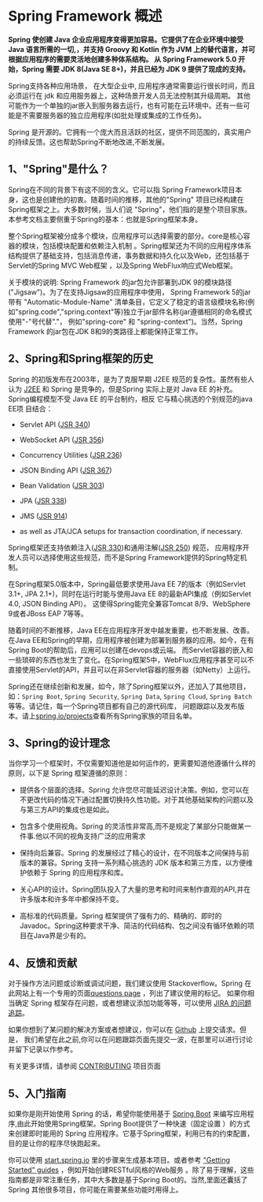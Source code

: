 # Spring Framework 概述

**Spring 使创建 Java 企业应用程序变得更加容易。它提供了在企业环境中接受 Java 语言所需的一切,，并支持 Groovy 和 Kotlin 作为 JVM 上的替代语言，并可根据应用程序的需要灵活地创建多种体系结构。
从 Spring Framework 5.0 开始，Spring 需要 JDK 8(Java SE 8+)，并且已经为 JDK 9 提供了现成的支持。**

Spring支持各种应用场景， 在大型企业中, 应用程序通常需要运行很长时间，而且必须运行在 jdk 和应用服务器上，这种场景开发人员无法控制其升级周期。 其他可能作为一个单独的jar嵌入到服务器去运行，也有可能在云环境中。还有一些可能是不需要服务器的独立应用程序(如批处理或集成的工作任务)。

Spring 是开源的。它拥有一个庞大而且活跃的社区，提供不同范围的，真实用户的持续反馈。这也帮助Spring不断地改进,不断发展。

## 1、"Spring"是什么？

Spring在不同的背景下有这不同的含义。它可以指 Spring Framework项目本身，这也是创建他的初衷。随着时间的推移，其他的"Spring" 项目已经构建在Spring框架之上。大多数时候，当人们说 "Spring"，他们指的是整个项目家族。本参考文档主要侧重于Spring的基本：也就是Spring框架本身。

整个Spring框架被分成多个模块，应用程序可以选择需要的部分。core是核心容器的模块，包括模块配置和依赖注入机制 。Spring框架还为不同的应用程序体系结构提供了基础支持，包括消息传递，事务数据和持久化以及Web，还包括基于Servlet的Spring MVC Web框架 ，以及Spring WebFlux响应式Web框架。

关于模块的说明: Spring Framework 的jar包允许部署到JDK 9的模块路径("Jigsaw")。为了在支持Jigsaw的应用程序中使用， Spring Framework  5的jar带有 "Automatic-Module-Name" 清单条目，它定义了稳定的语言级模块名称(例如"spring.code","spring.context"等)独立于jar部件名称(jar遵循相同的命名模式使用"-"号代替"."， 例如"spring-core" 和 "spring-context")。当然，Spring Framework 的jar包在JDK 8和9的类路径上都能保持正常工作。

## 2、Spring和Spring框架的历史

Spring 的初版发布在2003年，是为了克服早期 J2EE 规范的复杂性。虽然有些人认为 [J2EE](https://en.wikipedia.org/wiki/Java_Platform,_Enterprise_Edition) 和 Spring 是竞争的，但是Spring 实际上是对 Java EE 的补充。Spring编程模型不受 Java EE 的平台制约，相反 它与精心挑选的个别规范的java EE项 目结合：

- Servlet API ([JSR 340](https://jcp.org/en/jsr/detail?id=340))

- WebSocket API ([JSR 356](https://www.jcp.org/en/jsr/detail?id=356))

- Concurrency Utilities ([JSR 236](https://www.jcp.org/en/jsr/detail?id=236))

- JSON Binding API ([JSR 367](https://jcp.org/en/jsr/detail?id=367))

- Bean Validation ([JSR 303](https://jcp.org/en/jsr/detail?id=303))

- JPA ([JSR 338](https://jcp.org/en/jsr/detail?id=338))

- JMS ([JSR 914](https://jcp.org/en/jsr/detail?id=914))

- as well as JTA/JCA setups for transaction coordination, if necessary.

Spring框架还支持依赖注入([JSR 330](https://www.jcp.org/en/jsr/detail?id=330))和通用注解([JSR 250](https://jcp.org/en/jsr/detail?id=250)) 规范， 应用程序开发人员可以选择使用这些规范，而不是Spring Framework提供的Spring特定机制。

在Spring框架5.0版本中，Spring最低要求使用Java EE 7的版本（例如Servlet 3.1+, JPA 2.1+)，同时在运行时能与使用Java EE 8的最新API集成（例如Servlet 4.0, JSON Binding API）。 这使得Spring能完全兼容Tomcat 8/9、WebSphere 9或者JBoss EAP 7等等。

随着时间的不断推移，Java EE在应用程序开发中越发重要，也不断发展、改善。在Java EE和Spring的早期，应用程序被创建为部署到服务器的应用。如今，在有Spring Boot的帮助后，应用可以创建在devops或云端。 而Servlet容器的嵌入和一些琐碎的东西也发生了变化。在Spring框架5中，WebFlux应用程序甚至可以不直接使用Servlet的API，并且可以在非Servlet容器的服务器（如Netty）上运行。

Spring还在继续创新和发展，如今，除了Spring框架以外，还加入了其他项目，如：`Spring Boot`, `Spring Security`, `Spring Data`, `Spring Cloud`, `Spring Batch` 等等。请记住，每一个Spring项目都有自己的源代码库， 问题跟踪以及发布版本。请上[spring.io/projects](https://spring.io/projects)查看所有Spring家族的项目名单。

## 3、Spring的设计理念

当你学习一个框架时，不仅需要知道他是如何运作的，更需要知道他遵循什么样的原则，以下是 Spring 框架遵循的原则：

- 提供各个层面的选择。Spring 允许您尽可能延迟设计决策。例如，您可以在不更改代码的情况下通过配置切换持久性功能。对于其他基础架构的问题以及与第三方API的集成也是如此。

- 包含多个使用视角。Spring 的灵活性非常高,而不是规定了某部分只能做某一件事.他以不同的视角支持广泛的应用需求

- 保持向后兼容。Spring 的发展经过了精心的设计，在不同版本之间保持与前版本的兼容。Spring 支持一系列精心挑选的 JDK 版本和第三方库，以方便维护依赖于 Spring 的应用程序和库。

- 关心API的设计。Spring团队投入了大量的思考和时间来制作直观的API,并在许多版本和许多年中都保持不变。

- 高标准的代码质量。Spring 框架提供了强有力的、精确的、即时的Javadoc。Spring这种要求干净、简洁的代码结构、包之间没有循环依赖的项目在Java界是少有的。

## 4、反馈和贡献

对于操作方法问题或诊断或调试问题，我们建议使用 Stackoverflow。Spring 在此网站上有一个专用的页面[questions page](https://spring.io/questions) ，列出了建议使用的标记。 如果你相当确定 Spring 框架存在问题，或者想建议添加功能等等，可以使用 [JIRA 的问题追踪](https://jira.spring.io/browse/spr)。

如果你想到了某问题的解决方案或者想建议，你可以在 [Github](https://github.com/spring-projects/spring-framework) 上提交请求。但是， 我们希望在此之前,你可以在问题跟踪页面先提交一波，在那里可以进行讨论并留下记录以作参考。

有关更多详情，请参阅 [CONTRIBUTING](https://github.com/spring-projects/spring-framework/blob/master/CONTRIBUTING.md) 项目页面

## 5、入门指南

如果你是刚开始使用 Spring 的话，希望你能使用基于 [Spring Boot](https://projects.spring.io/spring-boot/) 来编写应用程序,由此开始使用Spring框架。Spring Boot提供了一种快速（固定设置 ）的方式来创建即时能用的 Spring 应用程序。它基于Spring框架，利用已有的约束配置，目的是让你的程序尽快跑起来。

你可以使用 [start.spring.io](https://start.spring.io/) 里的步骤来生成基本项目。或者参考 ["Getting Started" guides](https://spring.io/guides) ，例如开始创建RESTful风格的Web服务 。除了易于理解，这些指南都是非常注重任务，其中大多数是基于Spring Boot的。当然,里面还囊括了 Spring 其他很多项目，你可能在需要某些功能时用得上。